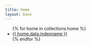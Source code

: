 ```yaml
---
title: home
layout: base
---
```


<ul>
{% for home in collections.home %}
<li><a href="{{ home.url }}">{{ home.data.indexname }}</a></li>
{% endfor %}
</ul>
